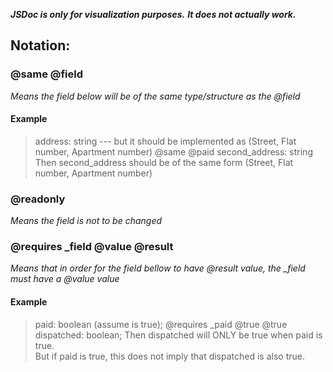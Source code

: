 **_JSDoc is only for visualization purposes._**
**_It does not actually work._**

## Notation:

### @same @field

_Means the field below will be of the same type/structure as the @field_

#### Example

> address: string --- but it should be implemented as (Street, Flat number, Apartment number)
> @same @paid
> second_address: string
> Then second_address should be of the same form (Street, Flat number, Apartment number)

### @readonly

_Means the field is not to be changed_

### @requires \_field @value @result

_Means that in order for the field bellow to have @result value, the \_field must have a @value value_

#### Example

> paid: boolean (assume is true);
> @requires _paid @true @true
> dispatched: boolean;
> Then dispatched will ONLY be true when paid is true.<br>
> But if paid is true, this does not imply that dispatched is also true.

